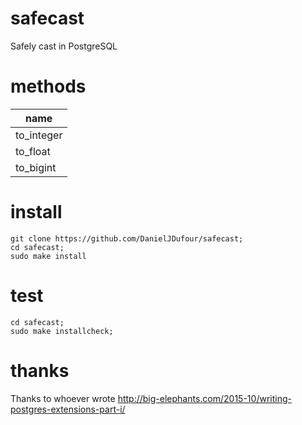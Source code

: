 # safecast
Safely cast in PostgreSQL

# methods
| name       |
| ---------- |
| to_integer |
| to_float   |
| to_bigint  |

# install 
```
git clone https://github.com/DanielJDufour/safecast;
cd safecast;
sudo make install
```

# test
```
cd safecast;
sudo make installcheck;
```

# thanks
Thanks to whoever wrote http://big-elephants.com/2015-10/writing-postgres-extensions-part-i/